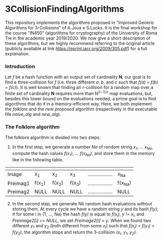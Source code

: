 # 3CollisionFindingAlgorithms
This repository implements the algorithms proposed in "Improved Generic Algorithms for 3-Collisions" of A.Joux e S.Lucks.
It is the final workshop for the course "IN450" (algorithms for cryptography) of the University of Roma Tre in the academic year 2019/2020.
We now give a short description of these algorithms, but we highly recommend referring to the original article (publicly available at link https://eprint.iacr.org/2009/305.pdf)
for a full explanation.

### Introduction
Let *f* be a hash function with an output set of cardinality **N**; our goal is to find a three-collision for *f* (i.e. three different *a*, *b*, and *c* such that *f(a) = f(b) = f(c)*).
It is well known that finding an *r*-collision for a random map over a finite set of cardinality **N** requires more than N<sup>(r−1)/r</sup> map evaluations, but, besides this lower bound on the evaluations needed, a prime goal is to find algorithms that do it in a memory-efficient way.
Here, we both implement the *folklore* and the *new proposed* algorithm (respectively in the executable file *naive_alg* and *new_alg*).

### The Folklore algorithm
The folklore algorithm is divided into two steps:
1. In the first step, we generate a number *Na* of random string *x<sub>1</sub>*, ... *x<sub>Na</sub>*, compute the hash values *f(x<sub>1</sub>)*, ... *f(x<sub>Na</sub>)*, and store them in the memory like in the following table.

<table>
<thead>
  <tr>
    <th></th>
    <th colspan="5"></th>
  </tr>
</thead>
<tbody>
  <tr>
    <td>Image</td>
    <td>x<sub>1</sub></td>
    <td>x<sub>2</sub></td>
    <td>x<sub>3</sub></td>
    <td>...................</td>
    <td>x<sub>Na</sub></td>
  </tr>
  <tr>
    <td>Preimag1<br></td>
    <td>f(x<sub>1</sub>)</td>
    <td>f(x<sub>2</sub>)</td>
    <td>f(x<sub>3</sub>)</td>
    <td>...................</td>
    <td>f(x<sub>Na</sub>)</td>
  </tr>
  <tr>
    <td>Preimag2<br></td>
    <td>NULL<br></td>
    <td>NULL</td>
    <td>NULL</td>
    <td>...................</td>
    <td>NULL</td>
  </tr>
</tbody>
</table>

2. In the second step, we generate Nb random hash evaluations without storing them. At every cycle we have a random string *y* and its hash *f(y)*; if for some i in {1, ..., Na} the hash *f(y)* is equal to *f(x<sub>i</sub>)*, *y != x<sub>i</sub>*, and *Preimage2[i] == NULL*, we set *Preimage2[i] = y*. When we found two different *y<sub>1</sub>* and *y<sub>2</sub>* (both different from some *x<sub>i</sub>*) such that *f(x<sub>i</sub>) = f(y<sub>1</sub>) = f(y<sub>2</sub>)*, the algorithm stops and return the 3-collision *(x<sub>i</sub>, y<sub>1</sub>, y<sub>2</sub>)*.
